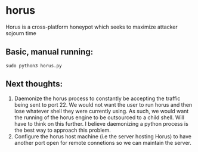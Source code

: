 # horus
Horus is a cross-platform honeypot which seeks to maximize attacker sojourn time

## Basic, manual running:
```
sudo python3 horus.py
```

## Next thoughts:
1. Daemonize the horus process to constantly be accepting the traffic being sent to port 22. We would not want the user to run horus and then lose whatever shell they were currently using. As such, we would want the running of the horus engine to be outsourced to a child shell. Will have to think on this further. I believe daemonizing a python process is the best way to approach this problem.
2. Configure the horus host machine (i.e the server hosting Horus) to have another port open for remote connetions so we can maintain the server.